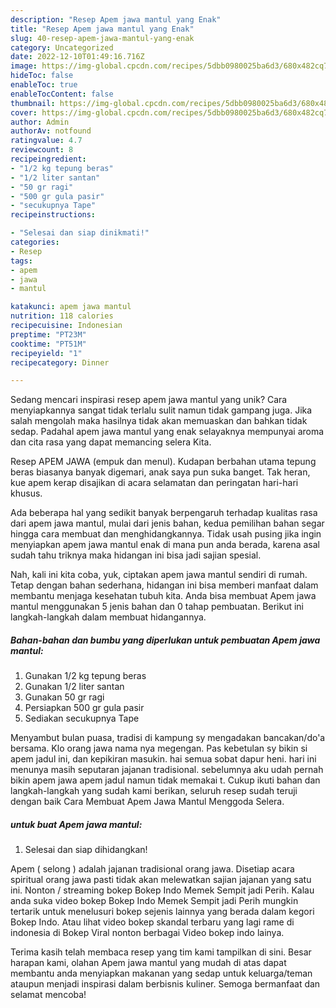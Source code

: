 ```yaml
---
description: "Resep Apem jawa mantul yang Enak"
title: "Resep Apem jawa mantul yang Enak"
slug: 40-resep-apem-jawa-mantul-yang-enak
category: Uncategorized
date: 2022-12-10T01:49:16.716Z
image: https://img-global.cpcdn.com/recipes/5dbb0980025ba6d3/680x482cq70/apem-jawa-mantul-foto-resep-utama.jpg
hideToc: false
enableToc: true
enableTocContent: false
thumbnail: https://img-global.cpcdn.com/recipes/5dbb0980025ba6d3/680x482cq70/apem-jawa-mantul-foto-resep-utama.jpg
cover: https://img-global.cpcdn.com/recipes/5dbb0980025ba6d3/680x482cq70/apem-jawa-mantul-foto-resep-utama.jpg
author: Admin
authorAv: notfound
ratingvalue: 4.7
reviewcount: 8
recipeingredient:
- "1/2 kg tepung beras"
- "1/2 liter santan"
- "50 gr ragi"
- "500 gr gula pasir"
- "secukupnya Tape"
recipeinstructions:

- "Selesai dan siap dinikmati!"
categories:
- Resep
tags:
- apem
- jawa
- mantul

katakunci: apem jawa mantul 
nutrition: 118 calories
recipecuisine: Indonesian
preptime: "PT23M"
cooktime: "PT51M"
recipeyield: "1"
recipecategory: Dinner

---
```





Sedang mencari inspirasi resep apem jawa mantul yang unik? Cara menyiapkannya sangat tidak terlalu sulit namun tidak gampang juga. Jika salah mengolah maka hasilnya tidak akan memuaskan dan bahkan tidak sedap. Padahal apem jawa mantul yang enak selayaknya mempunyai aroma dan cita rasa yang dapat memancing selera Kita.





Resep APEM JAWA (empuk dan menul). Kudapan berbahan utama tepung beras biasanya banyak digemari, anak saya pun suka banget. Tak heran, kue apem kerap disajikan di acara selamatan dan peringatan hari-hari khusus.

Ada beberapa hal yang sedikit banyak berpengaruh terhadap kualitas rasa dari apem jawa mantul, mulai dari jenis bahan, kedua pemilihan bahan segar hingga cara membuat dan menghidangkannya. Tidak usah pusing jika ingin menyiapkan apem jawa mantul enak di mana pun anda berada, karena asal sudah tahu triknya maka hidangan ini bisa jadi sajian spesial.






Nah, kali ini kita coba, yuk, ciptakan apem jawa mantul sendiri di rumah. Tetap dengan bahan sederhana, hidangan ini bisa memberi manfaat dalam membantu menjaga kesehatan tubuh kita. Anda bisa membuat Apem jawa mantul menggunakan 5 jenis bahan dan 0 tahap pembuatan. Berikut ini langkah-langkah dalam membuat hidangannya.

<!--inarticleads1-->

##### Bahan-bahan dan bumbu yang diperlukan untuk pembuatan Apem jawa mantul:

1. Gunakan 1/2 kg tepung beras
1. Gunakan 1/2 liter santan
1. Gunakan 50 gr ragi
1. Persiapkan 500 gr gula pasir
1. Sediakan secukupnya Tape


Menyambut bulan puasa, tradisi di kampung sy mengadakan bancakan/do&#39;a bersama. Klo orang jawa nama nya megengan. Pas kebetulan sy bikin si apem jadul ini, dan kepikiran masukin. hai semua sobat dapur heni. hari ini menunya masih seputaran jajanan tradisional. sebelumnya aku udah pernah bikin apem jawa apem jadul namun tidak memakai t. Cukup ikuti bahan dan langkah-langkah yang sudah kami berikan, seluruh resep sudah teruji dengan baik Cara Membuat Apem Jawa Mantul Menggoda Selera. 

<!--inarticleads2-->

#####  untuk buat Apem jawa mantul:


1. Selesai dan siap dihidangkan!

Apem ( selong ) adalah jajanan tradisional orang jawa. Disetiap acara spiritual orang jawa pasti tidak akan melewatkan sajian jajanan yang satu ini. Nonton / streaming bokep Bokep Indo Memek Sempit jadi Perih. Kalau anda suka video bokep Bokep Indo Memek Sempit jadi Perih mungkin tertarik untuk menelusuri bokep sejenis lainnya yang berada dalam kegori Bokep Indo. Atau lihat video bokep skandal terbaru yang lagi rame di indonesia di Bokep Viral nonton berbagai Video bokep indo lainya. 

Terima kasih telah membaca resep yang tim kami tampilkan di sini. Besar harapan kami, olahan Apem jawa mantul yang mudah di atas dapat membantu anda menyiapkan makanan yang sedap untuk keluarga/teman ataupun menjadi inspirasi dalam berbisnis kuliner. Semoga bermanfaat dan selamat mencoba!
